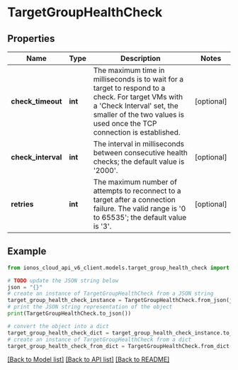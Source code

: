 # TargetGroupHealthCheck


## Properties

Name | Type | Description | Notes
------------ | ------------- | ------------- | -------------
**check_timeout** | **int** | The maximum time in milliseconds is to wait for a target to respond to a check. For target VMs with a &#39;Check Interval&#39; set, the smaller of the two values is used once the TCP connection is established. | [optional] 
**check_interval** | **int** | The interval in milliseconds between consecutive health checks; the default value is &#39;2000&#39;. | [optional] 
**retries** | **int** | The maximum number of attempts to reconnect to a target after a connection failure. The valid range is &#39;0 to 65535&#39;; the default value is &#39;3&#39;. | [optional] 

## Example

```python
from ionos_cloud_api_v6_client.models.target_group_health_check import TargetGroupHealthCheck

# TODO update the JSON string below
json = "{}"
# create an instance of TargetGroupHealthCheck from a JSON string
target_group_health_check_instance = TargetGroupHealthCheck.from_json(json)
# print the JSON string representation of the object
print(TargetGroupHealthCheck.to_json())

# convert the object into a dict
target_group_health_check_dict = target_group_health_check_instance.to_dict()
# create an instance of TargetGroupHealthCheck from a dict
target_group_health_check_from_dict = TargetGroupHealthCheck.from_dict(target_group_health_check_dict)
```
[[Back to Model list]](../README.md#documentation-for-models) [[Back to API list]](../README.md#documentation-for-api-endpoints) [[Back to README]](../README.md)


